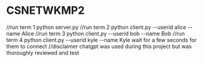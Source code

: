 # CSNETWKMP2
//run term 1
python server.py
//run term 2
python client.py --userid alice --name Alice
//run term 3
python client.py --userid bob --name Bob
//run term 4
python client.py --userid kyle --name Kyle
wait for a few seconds for them to connect
//disclaimer chatgpt was used during this project but was thoroughly reviewed and test
